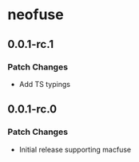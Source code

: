 # neofuse

## 0.0.1-rc.1

### Patch Changes

- Add TS typings

## 0.0.1-rc.0

### Patch Changes

- Initial release supporting macfuse
